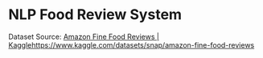# NLP Food Review System

Dataset Source: [Amazon Fine Food Reviews | Kaggle](https://www.kaggle.com/datasets/snap/amazon-fine-food-reviews)https://www.kaggle.com/datasets/snap/amazon-fine-food-reviews
